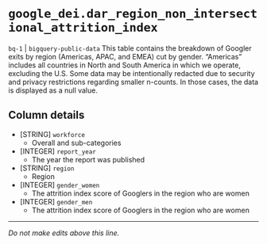 # `google_dei.dar_region_non_intersectional_attrition_index`
`bq-1` | `bigquery-public-data`
This table contains the breakdown of Googler exits by region (Americas, APAC, and EMEA) cut by gender. “Americas” includes all countries in North and South America in which we operate, excluding the U.S. Some data may be intentionally redacted due to security and privacy restrictions regarding smaller n-counts. In those cases, the data is displayed as a null value.

## Column details
* [STRING]    `workforce`
  - Overall and sub-categories
* [INTEGER]   `report_year`
  - The year the report was published
* [STRING]    `region`
  - Region
* [INTEGER]   `gender_women`
  - The attrition index score of Googlers in the region who are women
* [INTEGER]   `gender_men`
  - The attrition index score of Googlers in the region who are women

-------------------------------------------------------------------------------
*Do not make edits above this line.*
